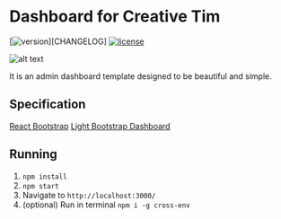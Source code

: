 # Dashboard for Creative Tim
[![version][version-badge]][CHANGELOG] [![license][license-badge]][LICENSE]

![alt text](http://s3.amazonaws.com/creativetim_bucket/products/64/opt_lbdr_thumbnail.jpg)

It is an admin dashboard template designed to be beautiful and simple. 


## Specification

[React Bootstrap](https://react-bootstrap.github.io/)
[Light Bootstrap Dashboard](https://github.com/creativetimofficial/light-bootstrap-dashboard)

## Running

1. ```npm install```
2. ```npm start```
3. Navigate to `http://localhost:3000/`
4. (optional) Run in terminal `npm i -g cross-env`

[LICENSE]: ./LICENSE.md
[version-badge]: https://img.shields.io/badge/version-1.2.0-blue.svg
[license-badge]: https://img.shields.io/badge/license-MIT-blue.svg
